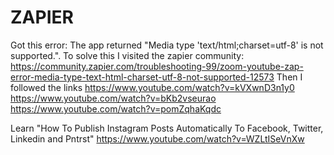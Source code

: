 # ZAPIER
Got this error: The app returned "Media type 'text/html;charset=utf-8' is not supported.".
To solve this I visited the zapier community:
https://community.zapier.com/troubleshooting-99/zoom-youtube-zap-error-media-type-text-html-charset-utf-8-not-supported-12573
Then I followed the links 
https://www.youtube.com/watch?v=kVXwnD3n1y0
https://www.youtube.com/watch?v=bKb2vseurao
https://www.youtube.com/watch?v=pomZqhaKqdc

Learn  "How To Publish Instagram Posts Automatically To Facebook, Twitter, Linkedin and Pntrst"
https://www.youtube.com/watch?v=WZLtISeVnXw
